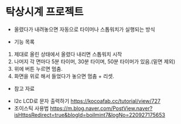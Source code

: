 탁상시계 프로젝트
=================

* 올렸다가 내려놓으면 자동으로 타이머나 스톱워치가 실행되는 방식
 
* 기능 목록
1. 제대로 올린 상태에서 올렸다 내리면 스톱워치 시작
2. 나머지 각 면마다 5분 타이머, 30분 타이며, 50분 타이머가 있음.(밑면 제외)
3. 위에 버튼 누르면 멈춤.
4. 화면을 위로 해서 들었다가 놓으면 멈춤 + 리셋.

* 참고 자료
- I2c LCD로 문자 출력하기
https://kocoafab.cc/tutorial/view/727
- 조이스틱 사용법
https://m.blog.naver.com/PostView.naver?isHttpsRedirect=true&blogId=boilmint7&logNo=220927175653